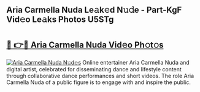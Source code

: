 ## Aria Carmella Nuda Le𝚊k𝚎d N𝚞𝚍e - Part-KgF Vid𝚎o Le𝚊ks Photos U5STg

# <h2><a href="http://fbc8tb.evod.top/?m=Aria+Carmella+Nuda">🔗 👉🔴 Aria Carmella Nuda Vid𝚎o Ph𝚘t𝚘s</a></h2>

[![Aria Carmella Nuda N𝚞d𝚎s](https://i.imgur.com/8V9OHl7.gif)](http://fbc8tb.evod.top/?m=Aria+Carmella+Nuda)
Online entertainer Aria Carmella Nuda and digital artist, celebrated for disseminating dance and lifestyle content through collaborative dance performances and short videos. The role Aria Carmella Nuda of a public figure is to engage with and inspire the public. 
